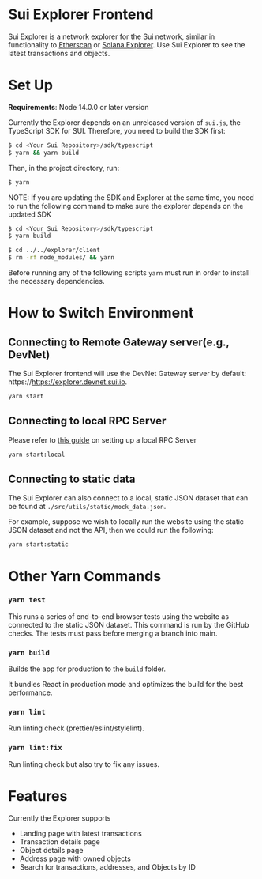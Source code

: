 # Sui Explorer Frontend

Sui Explorer is a network explorer for the Sui network, similar in functionality to [Etherscan](https://etherscan.io/) or [Solana Explorer](https://explorer.solana.com/). Use Sui Explorer to see the latest transactions and objects.

# Set Up

**Requirements**: Node 14.0.0 or later version

Currently the Explorer depends on an unreleased version of `sui.js`, the TypeScript SDK for SUI. Therefore, you need to build the SDK first:

```bash
$ cd <Your Sui Repository>/sdk/typescript
$ yarn && yarn build
```

Then, in the project directory, run:

```bash
$ yarn
```

NOTE: If you are updating the SDK and Explorer at the same time, you need to run the following command to make sure the explorer depends on the updated SDK

```bash
$ cd <Your Sui Repository>/sdk/typescript
$ yarn build

$ cd ../../explorer/client
$ rm -rf node_modules/ && yarn
```

Before running any of the following scripts `yarn` must run in order to install the necessary dependencies.

# How to Switch Environment

## Connecting to Remote Gateway server(e.g., DevNet)

The Sui Explorer frontend will use the DevNet Gateway server by default: https://https://explorer.devnet.sui.io.

```bash
yarn start

```

## Connecting to local RPC Server

Please refer to [this guide](../../doc/src/build/json-rpc.md) on setting up a local RPC Server

```bash
yarn start:local

```

## Connecting to static data

The Sui Explorer can also connect to a local, static JSON dataset that can be found at `./src/utils/static/mock_data.json`.

For example, suppose we wish to locally run the website using the static JSON dataset and not the API, then we could run the following:

```bash
yarn start:static
```

# Other Yarn Commands

### `yarn test`

This runs a series of end-to-end browser tests using the website as connected to the static JSON dataset. This command is run by the GitHub checks. The tests must pass before merging a branch into main.

### `yarn build`

Builds the app for production to the `build` folder.

It bundles React in production mode and optimizes the build for the best performance.

### `yarn lint`

Run linting check (prettier/eslint/stylelint).

### `yarn lint:fix`

Run linting check but also try to fix any issues.

# Features

Currently the Explorer supports

-   Landing page with latest transactions
-   Transaction details page
-   Object details page
-   Address page with owned objects
-   Search for transactions, addresses, and Objects by ID
